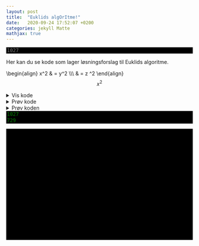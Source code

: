 ```yaml
---
layout: post
title:  "Euklids algOrItme!"
date:   2020-09-24 17:52:07 +0200
categories: jekyll Matte
mathjax: true
---
```



<input maxlength='5' placeholder='1027' type='integer' />

Her kan du se kode som lager løsningsforslag til Euklids algoritme.

\\begin{align} x^2  & = y^2 \\\\\\
 & = z ^2 \\end{align}
$$ x^2 $$


<details>
<summary>Vis kode</summary>

<style>
pre {
  white-space: pre !important;
  overflow-y: auto !important;
  max-height: 50vh !important;
}
</style>
<p>
{% highlight python %}
    import numpy as np

    # Først vil vi ta input x,y,
    # deretter kjøre Euklids algoritme
    # Den skal returnere en matrise med alle liknignene, hvor siste input er gcd(x,y)
    def EM1(x,y):
        r_0 = np.maximum(x,y)  # Vi sorterer
        r_1 = np.minimum(x,y)  # Største tallet av x,y

         ############################################
         ### Algoritmen vil gi oss noe som dette ####
         ####        r_0 = c_1 · r_1  + r_2      ####
         ####        r_1 = c_2 · r_2  + r_3      ####
         #                     .                    #
         #                     .                    #
         #                     .                    #
         #                     .                    #
         ####   r_10 = c_11 · r_11 + gcd(x,y)    ####
         #### hvis algoritmen bruker 10 steg     ####
         ############################################

        # Lager første entry r_0, c_1, r_1, r_2, som tilsvarer første likning
        # merk at r_0 og r_1 er x og y etter sortering.
        c_1 = int(np.floor(r_0/r_1)) # c_1 finner vi ved å dele r_0 på r_1 og runde ned til nærmeste heltall. Dette kan vi gjøre med numpy.floor funksjonen
        # rest etter divisjon kan vi nå finne ved å ta r_0-c_1*r_1
        r_2 = int(r_0-c_1*r_1) # rest etter divisjon får vi ved r_0-c_1r_1
        likninger = [[r_0, c_1, r_1, r_2]] # Nå legger vi alle fire verdiene inn i matrisen vår

        # Vi ønsker nå å skrive
        # r_1 = c_2 · r_2 + r_3
        # r_2 = c_3 · r_3 + r_4 osv
        # Dette ønsker vi å gjøre til restverdien til slutt er gcd(x,y)
        # Vi kan finne alle verdiene på samme måte som over
        # Ettersom vi ønsker å gjøre samme prosedyre gjentatte ganger
        # fram til vi oppnår ønsket resultat, er en while loop naturlig
        # Vi ønsker altså å kjøre prosedyren til siste entry i vår matrise er gcd(x,y).
        while likninger[-1][-1] != np.gcd(x,y): # Første [-1] sier at vi ser på siste likning i likninger, andre [-1] sier at vi ser på siste entry i likningen
            # Vi skal nå skrive a = c · b + r, hvor a er neste siste entry i forrige tuppel.
            a = likninger[-1][-2]
            b = likninger[-1][-1] # b er resten fra forrige liking, altså siste entry i forrige tuppel.
            c = int(np.floor(a/b)) # Vi finner nå c på samme måte som siste
            r = int(a-c*b) # rest etter divisjon kan vi nå finne ved å ta a-c · b
            likninger.append([a,c,b,r]) # Vi har nå alle verdiene til neste likning og vil legge de til matrisen vår
            # Nå har vi nådd slutten, hvis r == gcd(x,y), vil utsagnet være sant, og loopen brytes
            # Hvis r != gcd(x,y), så kjøres den på nytt
        # Nå som loopen er ferdig og vi har funnet resten har vi en matrise som består av alle likningene vi ville fått ved å gjøre algoritmen manuelt
        # Funksjonen skal nå returnere alle likningene
        return likninger

    ### Her ønsker vi å bruke likningene fra EM1 til å finne en løsning på a*x+b*y = 1
    ### Funksjonen Losning skal gjøre dette
    def Losning(a,b):

        print(" ")
        print("Felles faktor er " + str(np.gcd(a,b)) + ".")
        print(" ")
        matrise = EM1(a,b)
        for tuppel in matrise:
            print(str(tuppel[0]) + " = " + str(tuppel[1]) + " · " + str(tuppel[2]) + " + " + str(tuppel[3]))
            print(" ")
        print("Vi reverserer nå prosessen:")
        print(" ")
        print(" ")
        ############################################
        ####  Funksjonen tar inn noe som dette  ####
        ####        r_0 = c_1 · r_1  + r_2      ####
        ####        r_1 = c_2 · r_2  + r_3      ####
        #                     .                    #
        #                     .                    #
        #                     .                    #
        #                     .                    #
        ####      r_9 = c_10 · r_10 + r_11      ####
        ####      r_10 = c_11 · r_11 + 1        ####
        ####      hvis EM1 bruker 10 steg       ####
        ############################################
        ############################################
        ####       Vi begynner fra bunnen       ####
        ####     1 = 1 · r_10 - c_11 · r_11     ####
        ## 1 = - c_11 · r_9 + (1+c_11*c_10)*r_10  ##
        #                     .                    #  Generell plass i reversering
        #                     .                    #  Bruker likningen,
        ####  1 = c · r_(n) + d · r_(n+1)         ####  r_(n-1) = c_n* r_n + r_(n+1) <==> r_(n+1) = r_(n-1) -c_n* r_n
        ####  1 = d* r_(n-1) + (c+d*(-c_n))*r_n    #  til å finne neste del i reversering
        #                     .                    #
        #                     .                    #
        ####            1 = a* x + b* y         ####
        ############################################
        # Vi ser at første likning kommer direkte fra EM1
        # Vi legger inn dette

        reversering = [[matrise[-1][-1], 1 , matrise[-1][0], -matrise[-1][1], matrise[-1][2]]]
        print(str(reversering[-1][0])
                + " = "
                + str(reversering[-1][1])
                + "·"
                + str(reversering[-1][2])
                + plussminus(reversering[-1][3])
                + str(int(reversering[-1][3]/np.sign(reversering[-1][3])))
                # + " + "
                # + str(reversering[-1][3])
                + "·"
                + str(reversering[-1][4])
                )
        # Ved å se på den generelle overgangen i skissen over, ser vi at vi kan generalisere dette
        for i in range(len(matrise)-1): # Antall ganger vi skal kjøre algoritmen
            # Ønsker nå å legge til nye koeffisientene til matrisen, som vi ser over, skal dette være
            # 1 = d · r_(n-1) + (d+c*(-c_n)) · r_n # Vi ser at
            # 1 = gcd(a,b)
            d           = reversering[-1][-2]
            r_nminus1   = matrise[-i-2][0]
            c           = reversering[-1][1]
            c_n         = matrise[-i-2][1]
            r_n         = matrise[-i-1][0]
            # Dette gir
            reversering.append([matrise[-1][-1], d, r_nminus1,  (c+d*(-c_n)) , r_n])
            # Vi printer dette til terminal for å vise utregningene
            print(str(reversering[-1][0])
                    + " = "
                    + str(c)
                    + "·"
                    + str(r_n)
                    + plussminus(d)
                    + str(int(d/np.sign(d)))
                    + "·("
                    + str(r_nminus1)
                    + " - "
                    + str(c_n)
                    + "·"
                    + str(int(r_n))
                    + ")"
                    )
            print(" ")
            print(str(reversering[-1][0])
                    + " = "
                    + str(int(d))
                    + "·"
                    + str(r_nminus1)
                    + plussminus((c+d*(-c_n)))
                    + str(int((c+d*(-c_n))/np.sign((c+d*(-c_n)))))
                    + "·"
                    + str(int(r_n))
                    )
    while True == True:
        a = input("Skriv inn første tall: ") # vi ønsker input fra bruker
        b = input("Skriv inn andre tall: ")
        try:
            Losning(int(a),int(b))
        except ValueError:
            print("Input må være heltall")
        if str(input("Vil du prøve på nytt? y/n: ")) == "n":
            break
{% endhighlight %}
</p>

</details>





<details>
<summary>Prøv kode</summary>
<iframe src="https://trinket.io/embed/python3/6cb082a2b3?outputOnly=true&runOption=run&start=result" width="100%" height="356" frameborder="0" marginwidth="0" marginheight="0" allowfullscreen></iframe>
</details>

<details >
<summary>Prøv koden</summary>

</details>


<style>
input {
    background: black;
    color: green;
    border: none;
    width: 100%;
    font: 1.5ch droid sans mono, consolas, monospace;
    outline: none;
}
input:focus {
    width: 100%;
    border: none;
}
textarea {
    background: black;
    color: green;
    width: 100%;
    border: none;
    outline: none;
    height: 300px;
    font: 1.5ch droid sans mono, consolas, monospace;
    resize: none;
    rows: 15;
}
textarea:focus {
    border: none;
}
</style>


<input type='integer' id='tall1' placeholder='Skriv inn første tall'  value='1027' />
<input type='integer' id='tall2' placeholder='Skriv inn andre tall' value='729'  />
<script>
function euklidsfunc(x,y) {
    var r_0 = parseFloat(math.max(Number(x),Number(y)));
    var r_1 = parseFloat(math.min(Number(x),Number(y)));
    var c_1 = parseFloat(math.floor(r_0/r_1));
    var r_2 = parseFloat(r_0-c_1*r_1);
    var likninger = [[r_0, c_1, r_1, r_2]];
    while (likninger[likninger.length -1][likninger[likninger.length -1].length -1] !== math.gcd(Number(x),Number(y))) {
    var a = likninger[likninger.length -1][likninger[likninger.length -1].length -2];
    var b = likninger[likninger.length -1][likninger[likninger.length -1].length -1];
    var c = math.floor(a/b);
    var r = a-c*b;
    likninger.push([a,c,b,r]);
    }
    console.log(likninger)
    return likninger ;
  }
</script>
<script>
function losning() {
  var matrise = euklidsfunc(Number(document.getElementById('tall1').value), Number(document.getElementById('tall2').value));
  var losningstekst = "Løsningen er \n \n";
  var i=0;
  for (tuppel of matrise) {
    losningstekst += "\\[ " + String(tuppel[0]) + " = " + String(tuppel[1])+ "·" + String(tuppel[2]) + " + " + String(tuppel[3]) + " \\] \n \n";
    console.log(tuppel[0]) ;
  }
  console.log(matrise.length);
  console.log(matrise);
  document.getElementById('svar').value = losningstekst;
  MathJax.typeset()
}
</script>
<p> <textarea id='svar' placeholder='' onclick="losning();" ></textarea> </p>

<!-- for (tuppel in matrise) {
  losningstekst += String(tuppel[0]) + " = " + String(tuppel[1]) + " · " + String(tuppel[2]) + " + " + String(tuppel[3]));
  losningstekst += (String(matrise[i][0]) + " = " + String(matrise[i][1]) + " · " + String(matrise[i][2]) + " + " + String(matrise[i][3]));
} -->

<!--  

def Losning(a,b):

    print(" ")
    print("Felles faktor er " + str(np.gcd(a,b)) + ".")
    print(" ")
    matrise = EM1(a,b)
    for tuppel in matrise:
        print(str(tuppel[0]) + " = " + str(tuppel[1]) + " · " + str(tuppel[2]) + " + " + str(tuppel[3]))
        print(" ")
    print("Vi reverserer nå prosessen:")
    print(" ")
    print(" ")
    ############################################
    ####  Funksjonen tar inn noe som dette  ####
    ####        r_0 = c_1 · r_1  + r_2      ####
    ####        r_1 = c_2 · r_2  + r_3      ####
    #                     .                    #
    #                     .                    #
    #                     .                    #
    #                     .                    #
    ####      r_9 = c_10 · r_10 + r_11      ####
    ####      r_10 = c_11 · r_11 + 1        ####
    ####      hvis EM1 bruker 10 steg       ####
    ############################################
    ############################################
    ####       Vi begynner fra bunnen       ####
    ####     1 = 1 · r_10 - c_11 · r_11     ####
    ## 1 = - c_11 · r_9 + (1+c_11*c_10)*r_10  ##
    #                     .                    #  Generell plass i reversering
    #                     .                    #  Bruker likningen,
    ####  1 = c · r_(n) + d · r_(n+1)         ####  r_(n-1) = c_n* r_n + r_(n+1) <==> r_(n+1) = r_(n-1) -c_n* r_n
    ####  1 = d* r_(n-1) + (c+d*(-c_n))*r_n    #  til å finne neste del i reversering
    #                     .                    #
    #                     .                    #
    ####            1 = a* x + b* y         ####
    ############################################
    # Vi ser at første likning kommer direkte fra EM1
    # Vi legger inn dette

    reversering = [[matrise[-1][-1], 1 , matrise[-1][0], -matrise[-1][1], matrise[-1][2]]]
    print(str(reversering[-1][0])
            + " = "
            + str(reversering[-1][1])
            + "·"
            + str(reversering[-1][2])
            + plussminus(reversering[-1][3])
            + str(int(reversering[-1][3]/np.sign(reversering[-1][3])))
            # + " + "
            # + str(reversering[-1][3])
            + "·"
            + str(reversering[-1][4])
            )
    # Ved å se på den generelle overgangen i skissen over, ser vi at vi kan generalisere dette
    for i in range(len(matrise)-1): # Antall ganger vi skal kjøre algoritmen
        # Ønsker nå å legge til nye koeffisientene til matrisen, som vi ser over, skal dette være
        # 1 = d · r_(n-1) + (d+c*(-c_n)) · r_n # Vi ser at
        # 1 = gcd(a,b)
        d           = reversering[-1][-2]
        r_nminus1   = matrise[-i-2][0]
        c           = reversering[-1][1]
        c_n         = matrise[-i-2][1]
        r_n         = matrise[-i-1][0]
        # Dette gir
        reversering.append([matrise[-1][-1], d, r_nminus1,  (c+d*(-c_n)) , r_n])
        # Vi printer dette til terminal for å vise utregningene
        print(str(reversering[-1][0])
                + " = "
                + str(c)
                + "·"
                + str(r_n)
                + plussminus(d)
                + str(int(d/np.sign(d)))
                + "·("
                + str(r_nminus1)
                + " - "
                + str(c_n)
                + "·"
                + str(int(r_n))
                + ")"
                )
        print(" ")
        print(str(reversering[-1][0])
                + " = "
                + str(int(d))
                + "·"
                + str(r_nminus1)
                + plussminus((c+d*(-c_n)))
                + str(int((c+d*(-c_n))/np.sign((c+d*(-c_n)))))
                + "·"
                + str(int(r_n))
                )
while True == True:
    a = input("Skriv inn første tall: ") # vi ønsker input fra bruker
    b = input("Skriv inn andre tall: ")
    try:
        Losning(int(a),int(b))
    except ValueError:
        print("Input må være heltall")
    if str(input("Vil du prøve på nytt? y/n: ")) == "n":
        break -->
